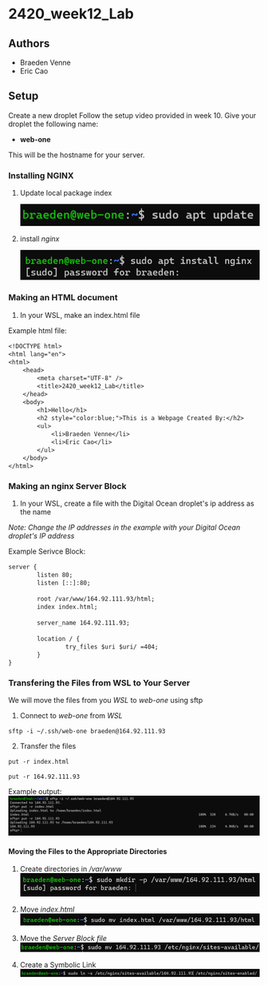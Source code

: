 # 2420_week12_Lab

## Authors
- Braeden Venne
- Eric Cao

## Setup
Create a new droplet
Follow the setup video provided in week 10.
Give your droplet the following name:

- **web-one**

This will be the hostname for your server.

### Installing NGINX
1. Update local package index
   
   ![picture of apt update command](/images/aptupdate.PNG)
   
2. install *nginx* 
    
    ![picture of install nginx command](/images/installnginx.PNG)


### Making an HTML document
1. In your WSL, make an index.html file

Example html file:
```
<!DOCTYPE html>
<html lang="en">
<html>
    <head>
        <meta charset="UTF-8" />
        <title>2420_week12_Lab</title>
    </head>
    <body>
        <h1>Hello</h1>
        <h2 style="color:blue;">This is a Webpage Created By:</h2>
        <ul>
            <li>Braeden Venne</li>
            <li>Eric Cao</li>
        </ul>
    </body>
</html>
```

### Making an nginx Server Block
1. In your WSL, create a file with the Digital Ocean droplet's ip address as the name

*Note: Change the IP addresses in the example with your Digital Ocean droplet's IP address*

Example Serivce Block:
```
server {
        listen 80;
        listen [::]:80;

        root /var/www/164.92.111.93/html;
        index index.html;

        server_name 164.92.111.93;

        location / {
                try_files $uri $uri/ =404;
        }
} 
```

### Transfering the Files from WSL to  Your Server
We will move the files from you *WSL* to *web-one* using sftp

1. Connect to *web-one* from *WSL*
```
sftp -i ~/.ssh/web-one braeden@164.92.111.93
```

2. Transfer the files
```
put -r index.html
```
```
put -r 164.92.111.93
```
Example output:
![picture of file transfer](/images/transfer-files.PNG)

#### Moving the Files to the Appropriate Directories
1. Create directories in */var/www*
![picture of making directory](/images/make-dir.PNG)

2. Move *index.html*
![picture of moving index.html](/images/mv-index.PNG)

3. Move the *Server Block file*
![picture of moving the server block](/images/mv-server-block.PNG)

4. Create a Symbolic Link
![picture of creating the sym link](/images/symbolic-link.PNG)
